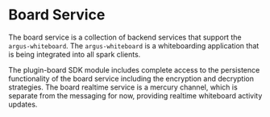# Board Service

The board service is a collection of backend services that support the
`argus-whiteboard`.  The `argus-whiteboard` is a whiteboarding application that
is being integrated into all spark clients.

The plugin-board SDK module includes complete access to the persistence
functionality of the board service including the encryption and decryption
strategies.  The board realtime service is a mercury channel, which is separate
from the messaging for now, providing realtime whiteboard activity updates. 
